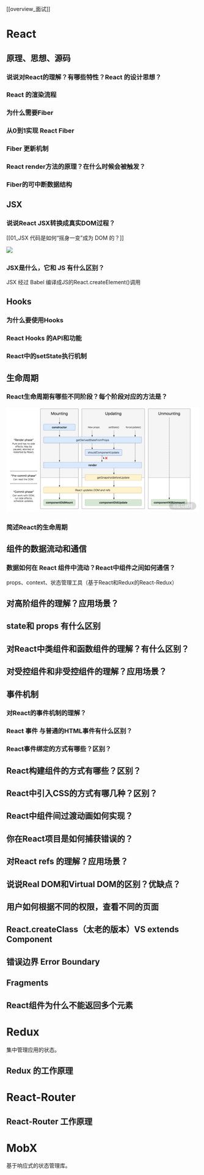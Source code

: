 [[overview_面试]]

# React

## 原理、思想、源码
### 说说对React的理解？有哪些特性？React 的设计思想？

### React 的渲染流程

### 为什么需要Fiber

### 从0到1实现 React Fiber

### Fiber 更新机制

### React render方法的原理？在什么时候会被触发？

### Fiber的可中断数据结构

## JSX
### 说说React JSX转换成真实DOM过程？
[[01_JSX 代码是如何“摇身一变”成为 DOM 的？]]

![](2023-11-24-16-07-05-image.png)
### JSX是什么，它和 JS 有什么区别？
JSX 经过 Babel 编译成JS的React.createElement()调用


## Hooks

### 为什么要使用Hooks

### React Hooks 的API和功能

### React中的setState执行机制


## 生命周期

### React生命周期有哪些不同阶段？每个阶段对应的方法是？
![Drawing 8.png](/assets/images/react/Ciqc1F-FVcSALRwNAAIomWwVcQU231.png)

### 简述React的生命周期



## 组件的数据流动和通信
### 数据如何在 React 组件中流动？React中组件之间如何通信？
props、context、状态管理工具（基于React和Redux的React-Redux）


## 对高阶组件的理解？应用场景？

## state和 props 有什么区别

## 对React中类组件和函数组件的理解？有什么区别？

## 对受控组件和非受控组件的理解？应用场景？

## 事件机制

### 对React的事件机制的理解？

### React 事件 与普通的HTML事件有什么区别？

### React事件绑定的方式有哪些？区别？




## React构建组件的方式有哪些？区别？

## React中引入CSS的方式有哪几种？区别？


## React中组件间过渡动画如何实现？

## 你在React项目是如何捕获错误的？

## 对React refs 的理解？应用场景？





## 说说Real DOM和Virtual DOM的区别？优缺点？


## 用户如何根据不同的权限，查看不同的页面

## React.createClass（太老的版本）VS extends Component

## 错误边界 Error Boundary

## Fragments

## React组件为什么不能返回多个元素

## 

# Redux
集中管理应用的状态。
## Redux 的工作原理

## 

# React-Router

## React-Router 工作原理

## 

# MobX
基于响应式的状态管理库。